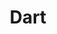 ---
blog: http://news.dartlang.org/
font:
  name: Montserrat
  google: https://fonts.google.com/specimen/Montserrat
github: dart-lang
guide: https://github.com/dart-lang/logos
logohandle: dartlang
sort: dartlang
title: Dart
twitter: dart_lang
website: https://www.dartlang.org/
wikipedia: https://en.wikipedia.org/wiki/Dart_(programming_language)
---